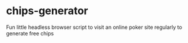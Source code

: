 # chips-generator

Fun little headless browser script to visit an online poker site regularly to generate free chips
